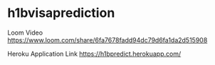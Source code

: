 # h1bvisaprediction

Loom Video
https://www.loom.com/share/6fa7678fadd94dc79d6fa1da2d515908

Heroku Application Link 
https://h1bpredict.herokuapp.com/
